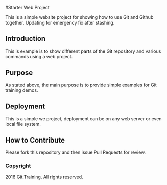 #Starter Web Project

This is a simple website project for
showing how to use Git and Github together.  Updating for emergency fix after stashing.
## Introduction

This is example is to show different parts
of the Git repository and various commands
using a web project.

## Purpose

As stated above, the main purpose is to
provide simple examples for Git training
demos.

## Deployment

This is a simple we project, deployment
can be on any web server or even local
file system.	

## How to Contribute

Please fork this repository and then issue Pull Requests for review.

### Copyright

2016 Git.Training.  All rights reserved.
